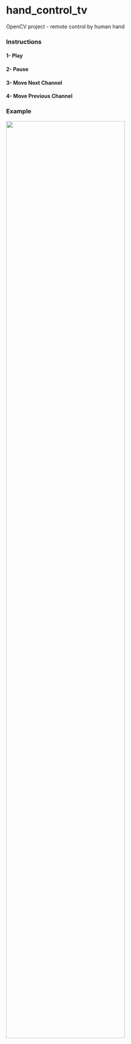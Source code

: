 # hand_control_tv
OpenCV project - remote control by human hand

### Instructions

#### 1- Play
#### 2- Pause 
#### 3- Move Next Channel 
#### 4- Move Previous Channel

### Example
<img src="example.gif" width="80%" height="auto">
